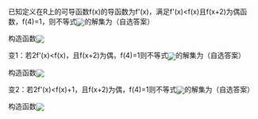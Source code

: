 已知定义在R上的可导函数f(x)的导函数为f'(x)，满足f'(x)<f(x)且f(x+2)为偶函数，f(4)=1，则不等式<img align="center" src="//i.upmath.me/svg/f(x)<e^x">的解集为（自选答案）

构造函数<img align="center" src="//i.upmath.me/svg/g(x)=%5cfrac{f(x)}{e^x}">

变1：若2f'(x)<f(x)，且f(x+2)为偶，f(4)=1则不等式<img align="center" src="//i.upmath.me/svg/f(x)<e^x">的解集为（自选答案）

构造函数<img align="center" src="//i.upmath.me/svg/g(x)=%5cfrac{f(x)}{e^{%5cfrac{1}{2}x}}">

变2：若2f'(x)<f(x)+1，且f(x+2)为偶，f(4)=1则不等式<img align="center" src="//i.upmath.me/svg/f(x)<e^x">的解集为（自选答案）

构造函数<img align="center" src="//i.upmath.me/svg/g(x)=%5cfrac{f(x)+1}{e^{%5cfrac{1}{2}x}}">